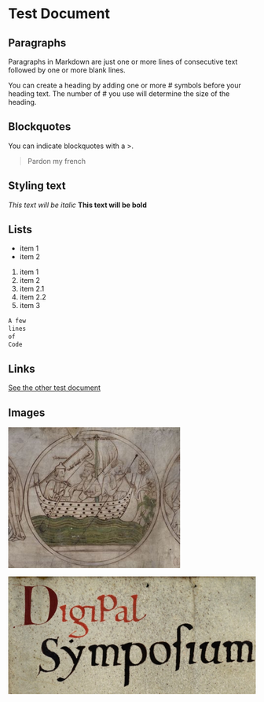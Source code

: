 # Test Document

## Paragraphs

Paragraphs in Markdown are just one or more lines of consecutive text followed by one or more blank lines.

You can create a heading by adding one or more # symbols before your heading text. The number of # you use will determine the size of the heading.

## Blockquotes

You can indicate blockquotes with a >.

> Pardon my french

## Styling text

*This text will be italic*
**This text will be bold**

## Lists

* item 1
* item 2

1. item 1
2. item 2
  1. item 2.1
  2. item 2.2
3. item 3

```
A few
lines 
of 
Code
```

## Links

[See the other test document](test2.md)

## Images

![](/digipal/static/doc/april-boat.jpg?raw=true)

![](/digipal/static/doc/april-digipal-symposium.jpg?raw=true)
